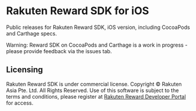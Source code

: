 # Rakuten Reward SDK for iOS

Public releases for Rakuten Reward SDK, iOS version, including CocoaPods and Carthage specs.

Warning: Reward SDK on CocoaPods and Carthage is a work in progress - please provide feedback via the issues tab.

## Licensing

Rakuten Reward SDK is under commercial license. Copyright © Rakuten Asia Pte. Ltd. All Rights Reserved. Use of this software is subject to the terms and conditions, please register at [Rakuten Reward Developer Portal](https://developer.reward.gl.rakuten.co.jp/main) for access.